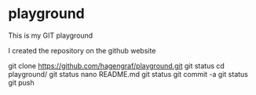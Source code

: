 # playground

This is my GIT playground

I created the repository on the github website

git clone https://github.com/hagengraf/playground.git
git status
cd playground/
git status
nano README.md
git status
git commit -a
git status
git push
